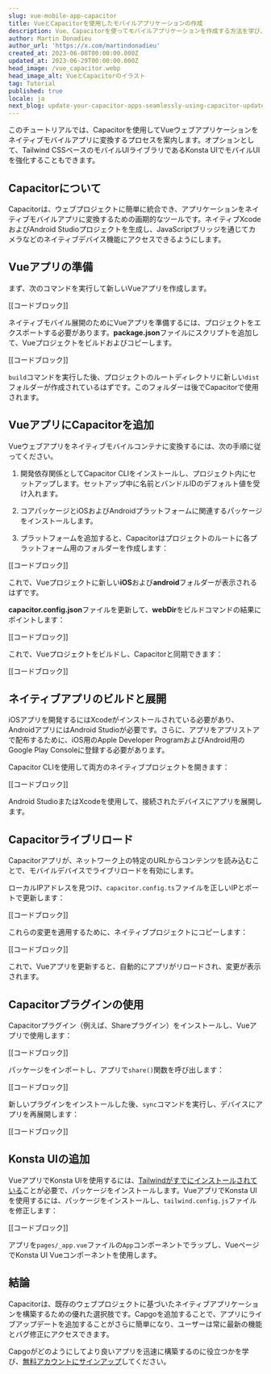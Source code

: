```yaml
---
slug: vue-mobile-app-capacitor
title: VueとCapacitorを使用したモバイルアプリケーションの作成
description: Vue、Capacitorを使ってモバイルアプリケーションを作成する方法を学び、Konsta UIを使ってユーザーインターフェースを強化することもできます。
author: Martin Donadieu
author_url: 'https://x.com/martindonadieu'
created_at: 2023-06-08T00:00:00.000Z
updated_at: 2023-06-29T00:00:00.000Z
head_image: /vue_capacitor.webp
head_image_alt: VueとCapacitorのイラスト
tag: Tutorial
published: true
locale: ja
next_blog: update-your-capacitor-apps-seamlessly-using-capacitor-updater
---
```


このチュートリアルでは、Capacitorを使用してVueウェブアプリケーションをネイティブモバイルアプリに変換するプロセスを案内します。オプションとして、Tailwind CSSベースのモバイルUIライブラリであるKonsta UIでモバイルUIを強化することもできます。

## Capacitorについて

Capacitorは、ウェブプロジェクトに簡単に統合でき、アプリケーションをネイティブモバイルアプリに変換するための画期的なツールです。ネイティブXcodeおよびAndroid Studioプロジェクトを生成し、JavaScriptブリッジを通じてカメラなどのネイティブデバイス機能にアクセスできるようにします。

## Vueアプリの準備

まず、次のコマンドを実行して新しいVueアプリを作成します。

[[コードブロック]]

ネイティブモバイル展開のためにVueアプリを準備するには、プロジェクトをエクスポートする必要があります。**package.json**ファイルにスクリプトを追加して、Vueプロジェクトをビルドおよびコピーします。

[[コードブロック]]

`build`コマンドを実行した後、プロジェクトのルートディレクトリに新しい`dist`フォルダーが作成されているはずです。このフォルダーは後でCapacitorで使用されます。

## VueアプリにCapacitorを追加

Vueウェブアプリをネイティブモバイルコンテナに変換するには、次の手順に従ってください。

1. 開発依存関係としてCapacitor CLIをインストールし、プロジェクト内にセットアップします。セットアップ中に名前とバンドルIDのデフォルト値を受け入れます。

2. コアパッケージとiOSおよびAndroidプラットフォームに関連するパッケージをインストールします。

3. プラットフォームを追加すると、Capacitorはプロジェクトのルートに各プラットフォーム用のフォルダーを作成します：

[[コードブロック]]

これで、Vueプロジェクトに新しい**iOS**および**android**フォルダーが表示されるはずです。

**capacitor.config.json**ファイルを更新して、**webDir**をビルドコマンドの結果にポイントします：

[[コードブロック]]

これで、Vueプロジェクトをビルドし、Capacitorと同期できます：

[[コードブロック]]

## ネイティブアプリのビルドと展開

iOSアプリを開発するにはXcodeがインストールされている必要があり、AndroidアプリにはAndroid Studioが必要です。さらに、アプリをアプリストアで配布するために、iOS用のApple Developer ProgramおよびAndroid用のGoogle Play Consoleに登録する必要があります。

Capacitor CLIを使用して両方のネイティブプロジェクトを開きます：

[[コードブロック]]

Android StudioまたはXcodeを使用して、接続されたデバイスにアプリを展開します。

## Capacitorライブリロード

Capacitorアプリが、ネットワーク上の特定のURLからコンテンツを読み込むことで、モバイルデバイスでライブリロードを有効にします。

ローカルIPアドレスを見つけ、`capacitor.config.ts`ファイルを正しいIPとポートで更新します：

[[コードブロック]]

これらの変更を適用するために、ネイティブプロジェクトにコピーします：

[[コードブロック]]

これで、Vueアプリを更新すると、自動的にアプリがリロードされ、変更が表示されます。

## Capacitorプラグインの使用

Capacitorプラグイン（例えば、Shareプラグイン）をインストールし、Vueアプリで使用します：

[[コードブロック]]

パッケージをインポートし、アプリで`share()`関数を呼び出します：

[[コードブロック]]

新しいプラグインをインストールした後、`sync`コマンドを実行し、デバイスにアプリを再展開します：

[[コードブロック]]

## Konsta UIの追加

VueアプリでKonsta UIを使用するには、[Tailwindがすでにインストールされている](https://tailwindcss.com/docs/guides/vite/#vue)ことが必要で、パッケージをインストールします。VueアプリでKonsta UIを使用するには、パッケージをインストールし、`tailwind.config.js`ファイルを修正します：

[[コードブロック]]

アプリを`pages/_app.vue`ファイルの`App`コンポーネントでラップし、VueページでKonsta UI Vueコンポーネントを使用します。

## 結論

Capacitorは、既存のウェブプロジェクトに基づいたネイティブアプリケーションを構築するための優れた選択肢です。Capgoを追加することで、アプリにライブアップデートを追加することがさらに簡単になり、ユーザーは常に最新の機能とバグ修正にアクセスできます。

Capgoがどのようにしてより良いアプリを迅速に構築するのに役立つかを学び、[無料アカウントにサインアップ](/register/)してください。